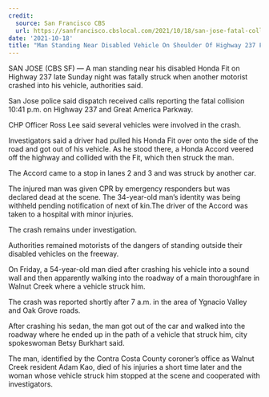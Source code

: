 ```yaml
---
credit:
  source: San Francisco CBS
  url: https://sanfrancisco.cbslocal.com/2021/10/18/san-jose-fatal-collision/
date: '2021-10-18'
title: "Man Standing Near Disabled Vehicle On Shoulder Of Highway 237 Fatally Struck"
---
```

SAN JOSE (CBS SF) — A man standing near his disabled Honda Fit on Highway 237 late Sunday night was fatally struck when another motorist crashed into his vehicle, authorities said.

San Jose police said dispatch received calls reporting the fatal collision 10:41 p.m. on Highway 237 and Great America Parkway.

CHP Officer Ross Lee said several vehicles were involved in the crash.

Investigators said a driver had pulled his Honda Fit over onto the side of the road and got out of his vehicle. As he stood there, a Honda Accord veered off the highway and collided with the Fit, which then struck the man.

The Accord came to a stop in lanes 2 and 3 and was struck by another car.

The injured man was given CPR by emergency responders but was declared dead at the scene. The 34-year-old man’s identity was being withheld pending notification of next of kin.The driver of the Accord was taken to a hospital with minor injuries.

The crash remains under investigation.

Authorities remained motorists of the dangers of standing outside their disabled vehicles on the freeway.

On Friday, a 54-year-old man died after crashing his vehicle into a sound wall and then apparently walking into the roadway of a main thoroughfare in Walnut Creek where a vehicle struck him.

The crash was reported shortly after 7 a.m. in the area of Ygnacio Valley and Oak Grove roads.

After crashing his sedan, the man got out of the car and walked into the roadway where he ended up in the path of a vehicle that struck him, city spokeswoman Betsy Burkhart said.

The man, identified by the Contra Costa County coroner’s office as Walnut Creek resident Adam Kao, died of his injuries a short time later and the woman whose vehicle struck him stopped at the scene and cooperated with investigators.
